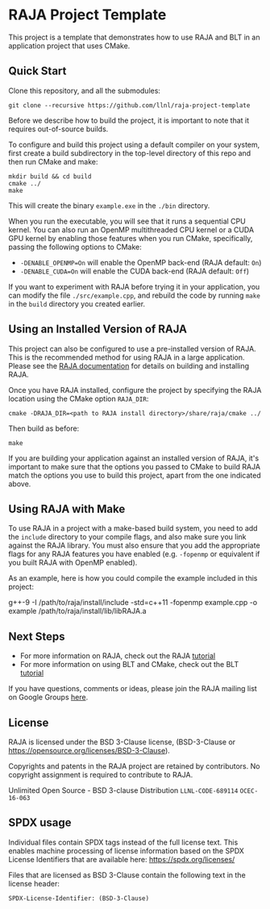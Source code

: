 # RAJA Project Template

This project is a template that demonstrates how to use RAJA and BLT in an
application project that uses CMake.

## Quick Start

Clone this repository, and all the submodules:

    git clone --recursive https://github.com/llnl/raja-project-template

Before we describe how to build the project, it is important to note that 
it requires out-of-source builds.

To configure and build this project using a default compiler on your system,
first create a build subdirectory in the top-level directory of this repo and 
then run CMake and make:

    mkdir build && cd build
    cmake ../
    make

This will create the binary `example.exe` in the `./bin` directory. 

When you run the executable, you will see that it runs a sequential CPU kernel.
You can also run an OpenMP multithreaded CPU kernel or a CUDA GPU kernel by 
enabling those features when you run CMake, specifically, passing the following
options to CMake:

- `-DENABLE_OPENMP=On` will enable the OpenMP back-end (RAJA default: `On`)
- `-DENABLE_CUDA=On` will enable the CUDA back-end (RAJA default: `Off`)

If you want to experiment with RAJA before trying it in your application, 
you can modify the file `./src/example.cpp`, and rebuild the code by running 
`make` in the `build` directory you created earlier.

## Using an Installed Version of RAJA

This project can also be configured to use a pre-installed version of RAJA. 
This is the recommended method for using RAJA in a large application. Please 
see the [RAJA documentation]() for details on building and installing RAJA.

Once you have RAJA installed, configure the project by specifying the RAJA
location using the CMake option `RAJA_DIR`:

    cmake -DRAJA_DIR=<path to RAJA install directory>/share/raja/cmake ../

Then build as before:

    make

If you are building your application against an installed version of RAJA,
it's important to make sure that the options you passed to CMake to build
RAJA match the options you use to build this project, apart from the one 
indicated above.

## Using RAJA with Make

To use RAJA in a project with a make-based build system, you need to add the
`include` directory to your compile flags, and also make sure you link against
the RAJA library. You must also ensure that you add the appropriate flags for
any RAJA features you have enabled (e.g. `-fopenmp` or equivalent if you built
RAJA with OpenMP enabled).

As an example, here is how you could compile the example included in this
project:

  g++-9 -I /path/to/raja/install/include -std=c++11 -fopenmp example.cpp -o example /path/to/raja/install/lib/libRAJA.a

## Next Steps

- For more information on RAJA, check out the RAJA
  [tutorial](https://raja.readthedocs.io/en/master)
- For more information on using BLT and CMake, check out the BLT
  [tutorial](https://llnl-blt.readthedocs.io/en/develop)

If you have questions, comments or ideas, please join the RAJA mailing list on
Google Groups [here](https://groups.google.com/forum/#!forum/raja-users).

## License

RAJA is licensed under the BSD 3-Clause license, (BSD-3-Clause or
https://opensource.org/licenses/BSD-3-Clause).

Copyrights and patents in the RAJA project are retained by contributors.  No
copyright assignment is required to contribute to RAJA.

Unlimited Open Source - BSD 3-clause Distribution
`LLNL-CODE-689114`  `OCEC-16-063`

## SPDX usage

Individual files contain SPDX tags instead of the full license text.
This enables machine processing of license information based on the SPDX
License Identifiers that are available here: https://spdx.org/licenses/

Files that are licensed as BSD 3-Clause contain the following
text in the license header:

    SPDX-License-Identifier: (BSD-3-Clause)
